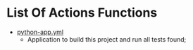 # List Of Actions Functions

* [python-app.yml](/.github/workflows/python-app.yml)
  * Application to build this project and run all tests found;
